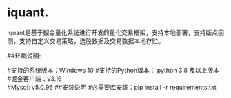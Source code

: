 # iquant.

iquant是基于掘金量化系统进行开发的量化交易框架，支持本地部署，支持断点回测，支持自定义交易策略，选股数据及交易数据本地存贮。

##环境说明:

#支持的系统版本：Windows 10
#支持的Python版本： python 3.8 及以上版本
#掘金客户端：v3.16	
#Mysql: v5.0.96
##安装说明
#必需要库安装：pip install -r requirements.txt

